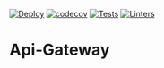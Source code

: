 [![Deploy](https://github.com/Ubademy-2021/Api-Gateway/actions/workflows/deploy.yml/badge.svg)](https://github.com/Ubademy-2021/Api-Gateway/actions/workflows/deploy.yml)
[![codecov](https://codecov.io/gh/Ubademy-2021/Api-Gateway/branch/main/graph/badge.svg?token=cNmHrwQdvP)](https://codecov.io/gh/Ubademy-2021/Api-Gateway)
[![Tests](https://github.com/Ubademy-2021/Api-Gateway/actions/workflows/test.yml/badge.svg)](https://github.com/Ubademy-2021/Api-Gateway/actions/workflows/test.yml)
[![Linters](https://github.com/Ubademy-2021/Api-Gateway/actions/workflows/linters.yml/badge.svg)](https://github.com/Ubademy-2021/Api-Gateway/actions/workflows/linters.yml)


# Api-Gateway
